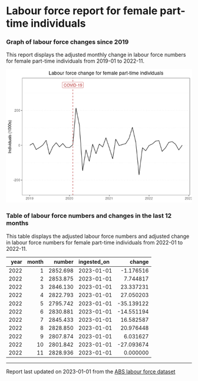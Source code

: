 Labour force report for female part-time individuals
================

### Graph of labour force changes since 2019

This report displays the adjusted monthly change in labour force numbers
for female part-time individuals from 2019-01 to 2022-11.

![](female_part-time_report_files/figure-gfm/unnamed-chunk-2-1.png)<!-- -->

### Table of labour force numbers and changes in the last 12 months

This table displays the adjusted labour force numbers and adjusted
change in labour force numbers for female part-time individuals from
2022-01 to 2022-11.

| year | month |   number | ingested_on |     change |
|-----:|------:|---------:|:------------|-----------:|
| 2022 |     1 | 2852.698 | 2023-01-01  |  -1.176516 |
| 2022 |     2 | 2853.875 | 2023-01-01  |   7.744817 |
| 2022 |     3 | 2846.130 | 2023-01-01  |  23.337231 |
| 2022 |     4 | 2822.793 | 2023-01-01  |  27.050203 |
| 2022 |     5 | 2795.742 | 2023-01-01  | -35.139122 |
| 2022 |     6 | 2830.881 | 2023-01-01  | -14.551194 |
| 2022 |     7 | 2845.433 | 2023-01-01  |  16.582587 |
| 2022 |     8 | 2828.850 | 2023-01-01  |  20.976448 |
| 2022 |     9 | 2807.874 | 2023-01-01  |   6.031627 |
| 2022 |    10 | 2801.842 | 2023-01-01  | -27.093674 |
| 2022 |    11 | 2828.936 | 2023-01-01  |   0.000000 |

------------------------------------------------------------------------

Report last updated on 2023-01-01 from the [ABS labour force
dataset](https://www.abs.gov.au/statistics/labour/employment-and-unemployment/labour-force-australia/latest-release)
